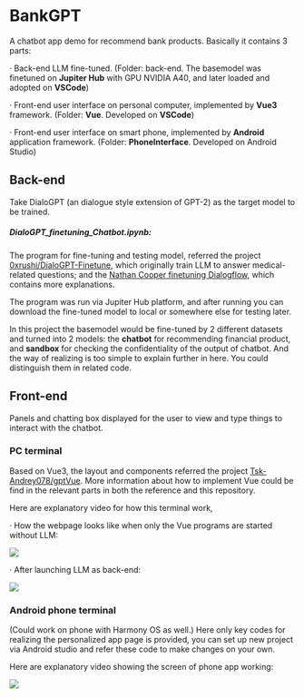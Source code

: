 # BankGPT

A chatbot app demo for recommend bank products. Basically it contains 3 parts:

· Back-end LLM fine-tuned. (Folder: back-end. The basemodel was finetuned on **Jupiter Hub** with GPU NVIDIA A40, and later loaded and adopted on **VSCode**)

· Front-end user interface on personal computer, implemented by **Vue3** framework. (Folder: **Vue**. Developed on **VSCode**)

· Front-end user interface on smart phone, implemented by **Android** application framework. (Folder: **PhoneInterface**. Developed on Android Studio)

## Back-end

Take DialoGPT (an dialogue style extension of GPT-2) as the target model to be trained.

##### DialoGPT_finetuning_Chatbot.ipynb: 
The program for fine-tuning and testing model, referred the project [0xrushi/DialoGPT-Finetune](https://github.com/0xrushi/DialoGPT-Finetune), which originally train LLM to answer medical-related questions; and the [Nathan Cooper finetuning Dialogflow](https://nathancooper.io/i-am-a-nerd/chatbot/deep-learning/gpt2/2020/05/12/chatbot-part-1.html), which contains more explanations.

The program was run via Jupiter Hub platform, and after running you can download the fine-tuned model to local or somewhere else for testing later.

In this project the basemodel would be fine-tuned by 2 different datasets and turned into 2 models: the **chatbot** for recommending financial product, and **sandbox** for checking the confidentiality of the output of chatbot. And the way of realizing is too simple to explain further in here. You could distinguish them in related code.

## Front-end

Panels and chatting box displayed for the user to view and type things to interact with the chatbot.

### PC terminal

Based on Vue3, the layout and components referred the project [Tsk-Andrey078/gptVue](https://github.com/Tsk-Andrey078/gptVue).
More information about how to implement Vue could be find in the relevant parts in both the reference and this repository.

Here are explanatory video for how this terminal work,

· How the webpage looks like when only the Vue programs are started without LLM:

![](https://github.com/Y-FY-Jr/BankGPT/raw/main/Vue_without_LLM.gif)

· After launching LLM as back-end:

![](https://github.com/Y-FY-Jr/BankGPT/raw/main/Vue_with_LLM.gif)

### Android phone terminal

(Could work on phone with Harmony OS as well.)
Here only key codes for realizing the personalized app page is provided, you can set up new project via Android studio and refer these code to make changes on your own.

Here are explanatory video showing the screen of phone app working:

![](https://github.com/Y-FY-Jr/BankGPT/raw/main/Android_with_LLM.gif)
